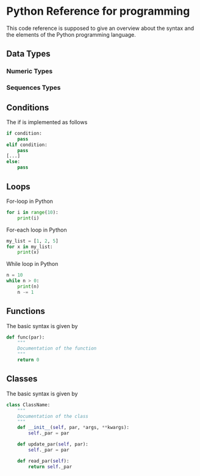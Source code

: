 # Python Reference for programming

This code reference is supposed to give an overview about the syntax and the elements of the Python programming language.  

## Data Types
### 
### Numeric Types
### Sequences Types

## Conditions
The if is implemented as follows
```Python
if condition:
    pass
elif condition:
    pass
[...]
else:
    pass
```

## Loops
For-loop in Python
```Python
for i in range(10):
    print(i)
```
For-each loop in Python
```Python
my_list = [1, 2, 5]
for x in my_list:
    print(x)
```
While loop in Python
```Python
n = 10
while n > 0:
    print(n)
    n -= 1
```

## Functions
The basic syntax is given by
```Python
def func(par):
    """
    Documentation of the function
    """
    return 0
```

## Classes
The basic syntax is given by

```Python
class ClassName:
    """
    Documentation of the class
    """
    def __init__(self, par, *args, **kwargs):
        self._par = par

    def update_par(self, par):
        self._par = par

    def read_par(self):
        return self._par
```
